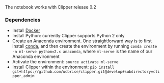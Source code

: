 The notebook works with Clipper release 0.2

### Dependencies

* Install [Docker](https://docs.docker.com/engine/installation/)
* Install Python: currently Clipper supports Python 2 only
* Create an Anaconda environment. One straightforward way is to first install
[conda](https://conda.io/docs/user-guide/install/index.html), and then create the
 environment by running `conda create -n ml-serve python=2.x anaconda`,
where `ml-serve` is the name of our Anaconda environment
* Activate the environment: `source activate ml-serve`
* Install Clipper within the environment: 
`pip install git+https://github.com/ucbrise/clipper.git@develop#subdirectory=clipper_admin`
